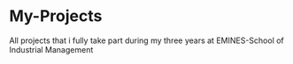 # My-Projects
All projects that i fully take part during my three years at EMINES-School of Industrial Management
